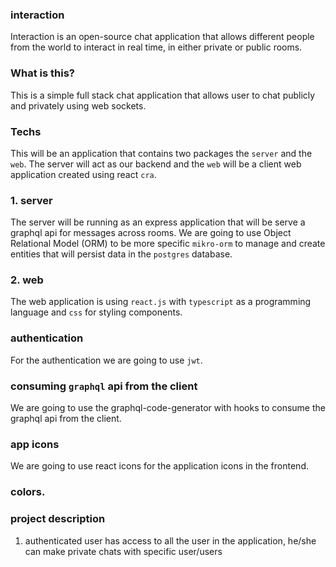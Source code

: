 ### interaction

Interaction is an open-source chat application that allows different people from the world to interact in real time, in either private or public rooms.

### What is this?

This is a simple full stack chat application that allows user to chat publicly and privately using web sockets.

### Techs

This will be an application that contains two packages the `server` and the `web`. The server will act as our backend and the `web` will be a client web application created using react `cra`.

### 1. server

The server will be running as an express application that will be serve a graphql api for messages across rooms. We are going to use Object Relational Model (ORM) to be more specific `mikro-orm` to manage and create entities that will persist data in the `postgres` database.

### 2. web

The web application is using `react.js` with `typescript` as a programming language and `css` for styling components.

### authentication

For the authentication we are going to use `jwt`.

### consuming `graphql` api from the client

We are going to use the graphql-code-generator with hooks to consume the graphql api from the client.

### app icons

We are going to use react icons for the application icons in the frontend.

### colors.

### project description

1. authenticated user has access to all the user in the application, he/she can make private chats with specific user/users
